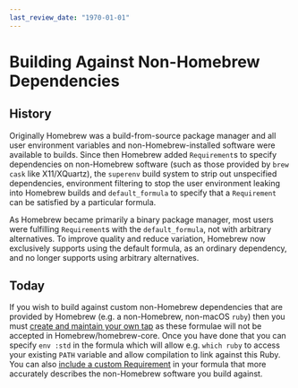 ```yaml
---
last_review_date: "1970-01-01"
---
```


# Building Against Non-Homebrew Dependencies

## History

Originally Homebrew was a build-from-source package manager and all user environment variables and non-Homebrew-installed software were available to builds. Since then Homebrew added `Requirement`s to specify dependencies on non-Homebrew software (such as those provided by `brew cask` like X11/XQuartz), the `superenv` build system to strip out unspecified dependencies, environment filtering to stop the user environment leaking into Homebrew builds and `default_formula` to specify that a `Requirement` can be satisfied by a particular formula.

As Homebrew became primarily a binary package manager, most users were fulfilling `Requirement`s with the `default_formula`, not with arbitrary alternatives. To improve quality and reduce variation, Homebrew now exclusively supports using the default formula, as an ordinary dependency, and no longer supports using arbitrary alternatives.

## Today

If you wish to build against custom non-Homebrew dependencies that are provided by Homebrew (e.g. a non-Homebrew, non-macOS `ruby`) then you must [create and maintain your own tap](How-to-Create-and-Maintain-a-Tap.md) as these formulae will not be accepted in Homebrew/homebrew-core. Once you have done that you can specify `env :std` in the formula which will allow e.g. `which ruby` to access your existing `PATH` variable and allow compilation to link against this Ruby. You can also [include a custom Requirement](https://github.com/Homebrew/brew/tree/HEAD/Library/Homebrew/requirements) in your formula that more accurately describes the non-Homebrew software you build against.
